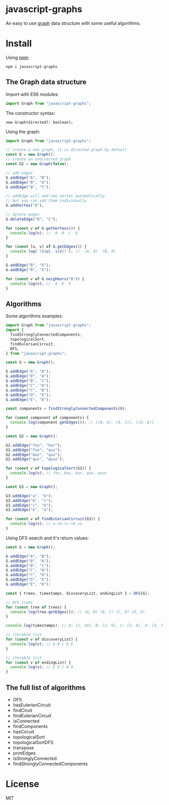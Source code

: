 # javascript-graphs

An easy to use [graph](<https://en.wikipedia.org/wiki/Graph_(discrete_mathematics)>) data structure with some useful algorithms.

# Install

Using [npm](http://npmjs.org):

```
npm i javascript-graphs
```

## The Graph data structure

Import with ES6 modules:

```js
import Graph from "javascript-graphs";
```

The constructor syntax:

```
new Graph(directed?: boolean);
```

Using the graph:

```js
import Graph from "javascript-graphs";

// create a new graph, it is directed graph by default
const G = new Graph();
// create an undirected graph
const G2 = new Graph(false);

// add edges
G.addEdge("A", "B");
G.addEdge("B", "A");
G.addEdge("B", "C");

// addEdge will add new vertex automatically,
// but you can add them individually
G.addVertex("D");

// delete edges
G.deleteEdge("B", "C");

for (const v of G.getVertexs()) {
  console.log(v); //  A  B  C  D
}

for (const [u, v] of G.getEdges()) {
  console.log(`(${u}, ${v})`); //  (A, B)  (B, A)
}

G.addEdge("B", "D");
G.addEdge("B", "E");

for (const v of G.neighbors("B")) {
  console.log(v); //  A  D  E
}
```

## Algorithms

Some algorithms examples:

```js
import Graph from "javascript-graphs";
import {
  findStronglyConnectedComponents,
  topologicalSort,
  findEulerianCircuit,
  DFS,
} from "javascript-graphs";

const G = new Graph();

G.addEdge("A", "B");
G.addEdge("B", "A");
G.addEdge("B", "C");
G.addEdge("C", "A");
G.addEdge("C", "D");
G.addEdge("D", "E");
G.addEdge("E", "D");

const components = findStronglyConnectedComponents(G);

for (const component of components) {
  console.log(component.getEdges()); // [(B, A), (A, C)], [(D, E)]
}

const G2 = new Graph();

G2.addEdge("foo", "bar");
G2.addEdge("foo", "qux");
G2.addEdge("baz", "qux");
G2.addEdge("qux", "quux");

for (const v of topologicalSort(G2)) {
  console.log(v); // foo, baz, bar, qux, quux
}

const G3 = new Graph();

G3.addEdge("a", "b");
G3.addEdge("b", "c");
G3.addEdge("c", "b");
G3.addEdge("b", "a");

for (const v of findEulerianCircuit(G3)) {
  console.log(v); // a->b->c->b->a
}
```

Using DFS search and it's return values:

```js
const G = new Graph();

G.addEdge("A", "B");
G.addEdge("B", "A");
G.addEdge("B", "C");
G.addEdge("C", "A");
G.addEdge("C", "D");
G.addEdge("D", "E");
G.addEdge("E", "D");

const { trees, timestamps, discoveryList, endingList } = DFS(G);

// DFS trees
for (const tree of trees) {
  console.log(tree.getEdges()); // (A, B) (B, C) (C, D) (D, E)
}

console.log(timestamps); // A: [1, 10], B: [2, 9], C: [3, 8], D: [4, 7], E: [5, 6]

// iterable list
for (const v of discoveryList) {
  console.log(v); // A B C D E
}

// iterable list
for (const v of endingList) {
  console.log(v); // E D C B A
}
```

## The full list of algorithms

- DFS
- hasEulerianCircuit
- findCiruit
- findEulerianCircuit
- isConnected
- findComponents
- hasCircuit
- topologicalSort
- topologicalSortDFS
- transpose
- printEdges
- isStronglyConnected
- findStronglyConnectedComponents

# License

MIT
